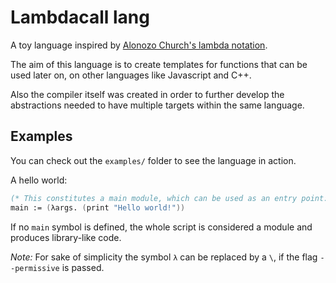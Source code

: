 # Lambdacall lang

A toy language inspired by [Alonozo Church's lambda notation][lambda.wiki].

The aim of this language is to create templates for functions that can be used
later on, on other languages like Javascript and C++.

Also the compiler itself was created in order to further develop the abstractions
needed to have multiple targets within the same language.

[lambda.wiki]: https://en.wikipedia.org/wiki/Lambda_calculus

## Examples

You can check out the `examples/` folder to see the language in action.

A hello world:

```fs
(* This constitutes a main module, which can be used as an entry point: *)
main := (λargs. (print "Hello world!"))
```

If no `main` symbol is defined, the whole script is considered a module
and produces library-like code.

_Note:_ For sake of simplicity the symbol `λ` can be replaced by a `\`, if
the flag `--permissive` is passed.
